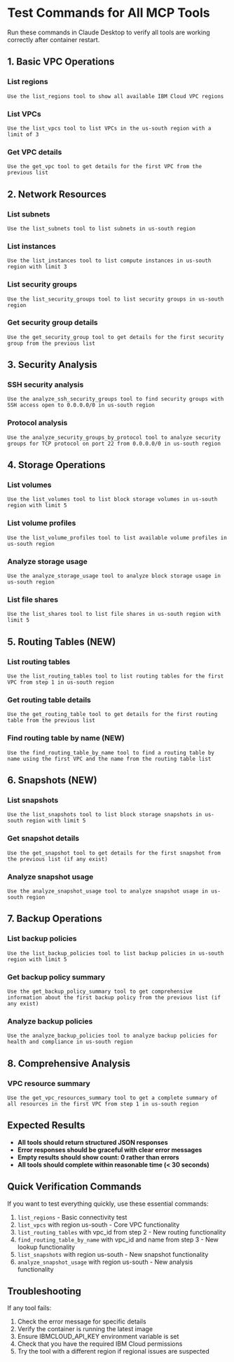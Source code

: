 # Test Commands for All MCP Tools

Run these commands in Claude Desktop to verify all tools are working correctly after container restart.

## 1. Basic VPC Operations

### List regions
```
Use the list_regions tool to show all available IBM Cloud VPC regions
```

### List VPCs
```
Use the list_vpcs tool to list VPCs in the us-south region with a limit of 3
```

### Get VPC details
```
Use the get_vpc tool to get details for the first VPC from the previous list
```

## 2. Network Resources

### List subnets
```
Use the list_subnets tool to list subnets in us-south region
```

### List instances
```
Use the list_instances tool to list compute instances in us-south region with limit 3
```

### List security groups
```
Use the list_security_groups tool to list security groups in us-south region
```

### Get security group details
```
Use the get_security_group tool to get details for the first security group from the previous list
```

## 3. Security Analysis

### SSH security analysis
```
Use the analyze_ssh_security_groups tool to find security groups with SSH access open to 0.0.0.0/0 in us-south region
```

### Protocol analysis
```
Use the analyze_security_groups_by_protocol tool to analyze security groups for TCP protocol on port 22 from 0.0.0.0/0 in us-south region
```

## 4. Storage Operations

### List volumes
```
Use the list_volumes tool to list block storage volumes in us-south region with limit 5
```

### List volume profiles
```
Use the list_volume_profiles tool to list available volume profiles in us-south region
```

### Analyze storage usage
```
Use the analyze_storage_usage tool to analyze block storage usage in us-south region
```

### List file shares
```
Use the list_shares tool to list file shares in us-south region with limit 5
```

## 5. Routing Tables (NEW)

### List routing tables
```
Use the list_routing_tables tool to list routing tables for the first VPC from step 1 in us-south region
```

### Get routing table details
```
Use the get_routing_table tool to get details for the first routing table from the previous list
```

### Find routing table by name (NEW)
```
Use the find_routing_table_by_name tool to find a routing table by name using the first VPC and the name from the routing table list
```

## 6. Snapshots (NEW)

### List snapshots
```
Use the list_snapshots tool to list block storage snapshots in us-south region with limit 5
```

### Get snapshot details
```
Use the get_snapshot tool to get details for the first snapshot from the previous list (if any exist)
```

### Analyze snapshot usage
```
Use the analyze_snapshot_usage tool to analyze snapshot usage in us-south region
```

## 7. Backup Operations

### List backup policies
```
Use the list_backup_policies tool to list backup policies in us-south region with limit 5
```

### Get backup policy summary
```
Use the get_backup_policy_summary tool to get comprehensive information about the first backup policy from the previous list (if any exist)
```

### Analyze backup policies
```
Use the analyze_backup_policies tool to analyze backup policies for health and compliance in us-south region
```

## 8. Comprehensive Analysis

### VPC resource summary
```
Use the get_vpc_resources_summary tool to get a complete summary of all resources in the first VPC from step 1 in us-south region
```

## Expected Results

- **All tools should return structured JSON responses**
- **Error responses should be graceful with clear error messages**
- **Empty results should show count: 0 rather than errors**
- **All tools should complete within reasonable time (< 30 seconds)**

## Quick Verification Commands

If you want to test everything quickly, use these essential commands:

1. `list_regions` - Basic connectivity test
2. `list_vpcs` with region us-south - Core VPC functionality
3. `list_routing_tables` with vpc_id from step 2 - New routing functionality
4. `find_routing_table_by_name` with vpc_id and name from step 3 - New lookup functionality
5. `list_snapshots` with region us-south - New snapshot functionality
6. `analyze_snapshot_usage` with region us-south - New analysis functionality

## Troubleshooting

If any tool fails:
1. Check the error message for specific details
2. Verify the container is running the latest image
3. Ensure IBMCLOUD_API_KEY environment variable is set
4. Check that you have the required IBM Cloud permissions
5. Try the tool with a different region if regional issues are suspected